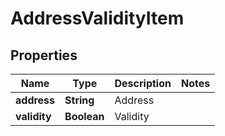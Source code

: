 

# AddressValidityItem


## Properties

| Name | Type | Description | Notes |
|------------ | ------------- | ------------- | -------------|
|**address** | **String** | Address |  |
|**validity** | **Boolean** | Validity |  |



